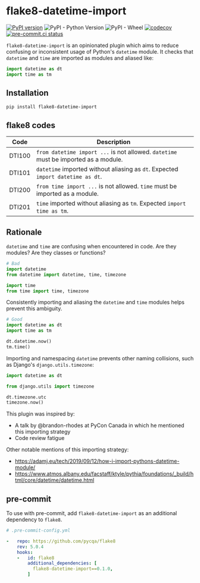# flake8-datetime-import

<!-- markdownlint-disable MD013 -->
[![PyPI version](https://badge.fury.io/py/flake8-datetime-import.svg)](https://badge.fury.io/py/flake8-datetime-import)
![PyPI - Python Version](https://img.shields.io/pypi/pyversions/flake8-datetime-import)
![PyPI - Wheel](https://img.shields.io/pypi/wheel/flake8-datetime-import)
[![codecov](https://codecov.io/gh/marcgibbons/flake8-datetime-import/branch/main/graph/badge.svg?token=Q7FLD0X8IU)](https://codecov.io/gh/marcgibbons/flake8-datetime-import)
[![pre-commit.ci status](https://results.pre-commit.ci/badge/github/marcgibbons/flake8-datetime-import/main.svg)](https://results.pre-commit.ci/latest/github/marcgibbons/flake8-datetime-import/main)
<!-- markdownlint-enable -->

`flake8-datetime-import` is an opinionated plugin which aims to reduce
confusing or inconsistent usage of Python's `datetime` module. It checks that
`datetime` and `time` are imported as modules and aliased like:

```python
import datetime as dt
import time as tm
```

## Installation

```bash
pip install flake8-datetime-import
```

## flake8 codes

<!-- markdownlint-disable MD013 -->
| Code      | Description |
|-----------|-------------|
| DTI100    | `from datetime import ...` is not allowed. `datetime` must be imported as a module. |
| DTI101    | `datetime` imported without aliasing as `dt`. Expected `import datetime as dt`. |
| DTI200    | `from time import ...` is not allowed. `time` must be imported as a module. |
| DTI201    | `time` imported without aliasing as `tm`. Expected `import time as tm`. |
<!-- markdownlint-enable -->

## Rationale

`datetime` and `time` are confusing when encountered in code. Are they modules?
Are they classes or functions?

```python
# Bad
import datetime
from datetime import datetime, time, timezone

import time
from time import time, timezone
```

Consistently importing and aliasing the `datetime` and `time` modules helps
prevent this ambiguity.

```python
# Good
import datetime as dt
import time as tm

dt.datetime.now()
tm.time()
```

Importing and namespacing `datetime` prevents other naming collisions,
such as Django's `django.utils.timezone`:

```python
import datetime as dt

from django.utils import timezone

dt.timezone.utc
timezone.now()
```

This plugin was inspired by:

- A talk by @brandon-rhodes at PyCon Canada in which he mentioned
  this importing strategy
- Code review fatigue

Other notable mentions of this importing strategy:

<!-- markdownlint-disable MD013 -->
- <https://adamj.eu/tech/2019/09/12/how-i-import-pythons-datetime-module/>
- <https://www.atmos.albany.edu/facstaff/ktyle/pythia/foundations/_build/html/core/datetime/datetime.html>
<!-- markdownlint-enable -->

## pre-commit

To use with pre-commit, add `flake8-datetime-import` as an additional
dependency to `flake8`.

```yaml
# .pre-commit-config.yml

-   repo: https://github.com/pycqa/flake8
    rev: 5.0.4
    hooks:
    -   id: flake8
        additional_dependencies: [
          flake8-datetime-import==0.1.0,
        ]
```

